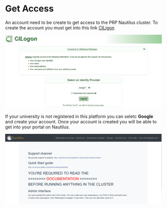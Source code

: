 # Get Access 
An account need to be create to get access to the PRP Nautilus cluster. To create the account you must get into this link [CILigon](https://cilogon.org/authorize/?client_id=myproxy%3Aoa4mp%2C2012%3A%2Fclient_id%2F358d79c13eb59e14b67853807dbf0efc&redirect_uri=https%3A%2F%2Fnautilus.optiputer.net%2Fcallback&response_type=code&scope=openid+profile+email+org.cilogon.userinfo&state=dBPebhHLdVjIqkDhdafivndidkqrfdpyyWru)

![CILogon](https://github.com/CarlosTheran/NautilusTutorial/blob/main/img/CILogon.PNG)


If your university is not registered in this platform you can seletc **Google** and create your account. Once your account is created you will be able to get into your portal on Nautilus.

![Portal](https://github.com/CarlosTheran/NautilusTutorial/blob/main/img/nautilus.PNG)